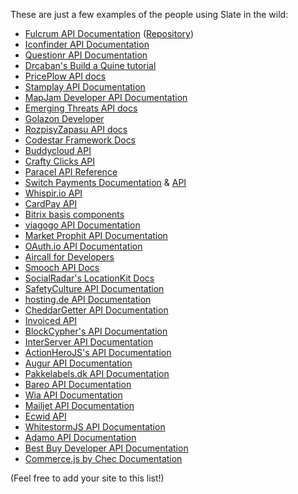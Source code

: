 These are just a few examples of the people using Slate in the wild:

* [Fulcrum API Documentation](http://developer.lucidhq.com) ([Repository](https://github.com/lucidhq/developer-documentation))
* [Iconfinder API Documentation](http://developer.iconfinder.com)
* [Questionr API Documentation](http://docs.questionr.com)
* [Drcaban's Build a Quine tutorial](http://drcabana.github.io/build-a-quine/#introduction)
* [PricePlow API docs](https://www.priceplow.com/api/documentation)
* [Stamplay API Documentation](http://docs.stamplay.com/)
* [MapJam Developer API Documentation](http://mapjam.com/developer/api/)
* [Emerging Threats API docs](http://apidocs.emergingthreats.net/)
* [Golazon Developer](http://developer.golazon.com)
* [RozpisyZapasu API docs](http://www.rozpisyzapasu.cz/dev/api/)
* [Codestar Framework Docs](http://codestarframework.com/documentation/)
* [Buddycloud API](http://buddycloud.com/api)
* [Crafty Clicks API](https://craftyclicks.co.uk/api/)
* [Paracel API Reference](http://paracel.io/docs/api_reference.html)
* [Switch Payments Documentation](http://switchpayments.com/docs/) & [API](http://switchpayments.com/developers/)
* [Whispir.io API](https://whispir.github.io/api)
* [CardPay API](https://developers.cardpay.com/)
* [Bitrix basis components](http://bbc.bitrix.expert/)
* [viagogo API Documentation](http://developer.viagogo.net/)
* [Market Prophit API Documentation](http://developer.marketprophit.com/)
* [OAuth.io API Documentation](http://docs.oauth.io/)
* [Aircall for Developers](http://developer.aircall.io/)
* [Smooch API Docs](http://docs.smooch.io/)
* [SocialRadar's LocationKit Docs](https://docs.locationkit.io/)
* [SafetyCulture API Documentation](https://developer.safetyculture.io/)
* [hosting.de API Documentation](https://www.hosting.de/docs/api/)
* [CheddarGetter API Documentation](http://docs.cheddargetter.com)
* [Invoiced API](http://invoiced.com/docs/api/)
* [BlockCypher's API Documentation](http://dev.blockcypher.com)
* [InterServer API Documentation](https://my.interserver.net/apidoc/)
* [ActionHeroJS's API Documentation](http://www.actionherojs.com/docs)
* [Augur API Documentation](http://docs.augur.net)
* [Pakkelabels.dk API Documentation](https://api.pakkelabels.dk/v2/)
* [Bareo API Documentation](https://docs.bareo.io)
* [Wia API Documentation](http://docs.wia.io)
* [Mailjet API Documentation](http://bit.ly/mailjetAPIdoc)
* [Ecwid API](https://developers.ecwid.com/api-documentation)
* [WhitestormJS API Documentation](http://whitestormjs.xyz/)
* [Adamo API Documentation](http://www.adamogestionale.it/docs/api/)
* [Best Buy Developer API Documentation](https://bestbuyapis.github.io/api-documentation/)
* [Commerce.js by Chec Documentation](http://commercejs.com/docs/)

(Feel free to add your site to this list!)